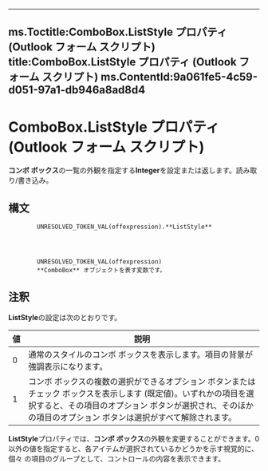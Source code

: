 

---
ms.Toctitle:ComboBox.ListStyle プロパティ (Outlook フォーム スクリプト)
title:ComboBox.ListStyle プロパティ (Outlook フォーム スクリプト)
ms.ContentId:9a061fe5-4c59-d051-97a1-db946a8ad8d4
---
# ComboBox.ListStyle プロパティ (Outlook フォーム スクリプト)




**コンボ ボックス**の一覧の外観を指定する**Integer**を設定または返します。読み取り/書き込み。

## 構文

            UNRESOLVED_TOKEN_VAL(offexpression).**ListStyle**




            UNRESOLVED_TOKEN_VAL(offexpression)
            **ComboBox** オブジェクトを表す変数です。



## 注釈
**ListStyle**の設定は次のとおりです。

|**値**|**説明**|
|---|---|
|0|通常のスタイルのコンボ ボックスを表示します。項目の背景が強調表示になります。|
|1|コンボ ボックスの複数の選択ができるオプション ボタンまたはチェック ボックスを表示します (既定値)。いずれかの項目を選択すると、その項目のオプション ボタンが選択され、そのほかの項目のオプション ボタンは選択がすべて解除されます。|



**ListStyle**プロパティでは、**コンボ ボックス**の外観を変更することができます。0 以外の値を指定すると、各アイテムが選択されているかどうかを示す視覚的に、個々 の項目のグループとして、コントロールの内容を表示できます。




